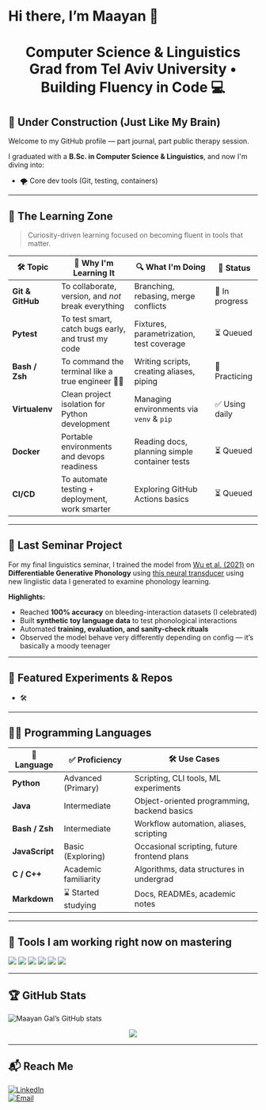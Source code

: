 # Hi there, I’m Maayan 👋
<h1 align="center">Computer Science & Linguistics Grad from Tel Aviv University • Building Fluency in Code 💻</h1>



## 🚧 Under Construction (Just Like My Brain)

Welcome to my GitHub profile — part journal, part public therapy session.

I graduated with a **B.Sc. in Computer Science & Linguistics**, and now I'm diving into:
- 🌪 Core dev tools (Git, testing, containers)

---


## 🧠 The Learning Zone

> Curiosity-driven learning focused on becoming fluent in tools that matter.

| 🛠️ Topic        | 📌 Why I'm Learning It                                | 🔍 What I'm Doing                              | 🎯 Status      |
|----------------|--------------------------------------------------------|------------------------------------------------|----------------|
| **Git & GitHub** | To collaborate, version, and *not* break everything   | Branching, rebasing, merge conflicts           | 🧪 In progress   |
| **Pytest**      | To test smart, catch bugs early, and trust my code     | Fixtures, parametrization, test coverage       | ⏳ Queued |
| **Bash / Zsh**  | To command the terminal like a true engineer 🧙‍♀️      | Writing scripts, creating aliases, piping      | 🔄 Practicing  |
| **Virtualenv**  | Clean project isolation for Python development         | Managing environments via `venv` & `pip`       | ✅ Using daily |
| **Docker**      | Portable environments and devops readiness             | Reading docs, planning simple container tests  | ⏳ Queued     |
| **CI/CD**       | To automate testing + deployment, work smarter         | Exploring GitHub Actions basics                | ⏳ Queued      |

---

## 🧪 Last Seminar Project

For my final linguistics seminar, I trained the model from [Wu et al. (2021)](https://aclanthology.org/2021.acl-long.283) on **Differentiable Generative Phonology** using [this neural transducer](https://github.com/shijie-wu/neural-transducer) using new lingiistic data I generated to examine phonology learning.

**Highlights:**
- Reached **100% accuracy** on bleeding-interaction datasets (I celebrated)
- Built **synthetic toy language data** to test phonological interactions
- Automated **training, evaluation, and sanity-check rituals**
- Observed the model behave very differently depending on config — it’s basically a moody teenager



---

## 📂 Featured Experiments & Repos
- 🛠️



---

## 🧑‍💻 Programming Languages

| 💬 Language    | ✅ Proficiency        | 🛠 Use Cases                                |
|----------------|----------------------|---------------------------------------------|
| **Python**     | Advanced (Primary)   | Scripting, CLI tools, ML experiments        |
| **Java**       | Intermediate         | Object-oriented programming, backend basics |
| **Bash / Zsh** | Intermediate         | Workflow automation, aliases, scripting     |
| **JavaScript** | Basic (Exploring)    | Occasional scripting, future frontend plans |
| **C / C++**    | Academic familiarity | Algorithms, data structures in undergrad    |
| **Markdown**   | ⌛️ Started studying               | Docs, READMEs, academic notes                |



---

## 🧰 Tools I am working right now on mastering

<p align="left">
  <img src="https://img.shields.io/badge/Python-3776AB?style=for-the-badge&logo=python&logoColor=white" />
  <img src="https://img.shields.io/badge/Bash-121011?style=for-the-badge&logo=gnubash&logoColor=white" />
  <img src="https://img.shields.io/badge/VS_Code-007ACC?style=for-the-badge&logo=visualstudiocode&logoColor=white" />
  <img src="https://img.shields.io/badge/Git-F05032?style=for-the-badge&logo=git&logoColor=white" />
  <img src="https://img.shields.io/badge/Git-HubF05032?style=for-the-badge&logo=github&logoColor=white" />
  <img src="https://img.shields.io/badge/macOS-000000?style=for-the-badge&logo=apple&logoColor=white" />
</p>

---

## 🏆 GitHub Stats
![Maayan Gal’s GitHub stats](https://github-readme-stats.vercel.app/api?username=maayan-gal&show_icons=true)


<p align="center">
  <img src="https://github-readme-stats.vercel.app/api?username=maayan-gal&show_icons=true&theme=tokyonight" />
</p>

---

## 📬 Reach Me

[![LinkedIn](https://img.shields.io/badge/LinkedIn-blue?style=flat-square&logo=linkedin)](https://linkedin.com/in/maayangal)  
[![Email](https://img.shields.io/badge/Email-grey?style=flat-square&logo=gmail)](mailto:maayan.gal0@gmail.com)

